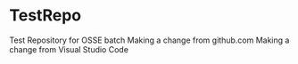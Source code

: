 # TestRepo
Test Repository for OSSE batch
Making a change from github.com
Making a change from Visual Studio Code